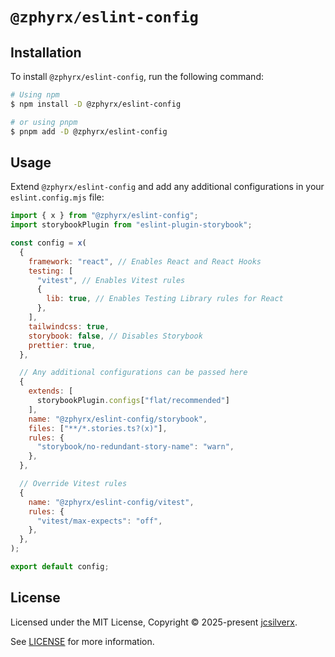 # `@zphyrx/eslint-config`

## Installation

To install `@zphyrx/eslint-config`, run the following command:

```sh
# Using npm
$ npm install -D @zphyrx/eslint-config

# or using pnpm
$ pnpm add -D @zphyrx/eslint-config
```

## Usage

Extend `@zphyrx/eslint-config` and add any additional configurations in your `eslint.config.mjs` file:

```mjs
import { x } from "@zphyrx/eslint-config";
import storybookPlugin from "eslint-plugin-storybook";

const config = x(
  {
    framework: "react", // Enables React and React Hooks
    testing: [
      "vitest", // Enables Vitest rules
      {
        lib: true, // Enables Testing Library rules for React
      },
    ],
    tailwindcss: true,
    storybook: false, // Disables Storybook
    prettier: true,
  },

  // Any additional configurations can be passed here
  {
    extends: [
      storybookPlugin.configs["flat/recommended"]
    ],
    name: "@zphyrx/eslint-config/storybook",
    files: ["**/*.stories.ts?(x)"],
    rules: {
      "storybook/no-redundant-story-name": "warn",
    },
  },

  // Override Vitest rules
  {
    name: "@zphyrx/eslint-config/vitest",
    rules: {
      "vitest/max-expects": "off",
    },
  },
);

export default config;
```

## License

Licensed under the MIT License, Copyright © 2025-present [jcsilverx](https://github.com/jcsilverx).

See [LICENSE](./LICENSE) for more information.
